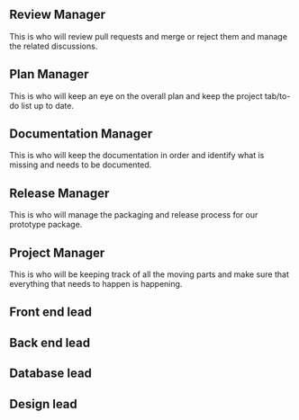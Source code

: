 ## Review Manager
This is who will review pull requests and merge or reject them and manage the related discussions.

## Plan Manager
This is who will keep an eye on the overall plan and keep the project tab/to-do list up to date.

## Documentation Manager
This is who will keep the documentation in order and identify what is missing and needs to be documented.

## Release Manager
This is who will manage the packaging and release process for our prototype package.

## Project Manager
This is who will be keeping track of all the moving parts and make sure that everything that needs to happen is happening.

## Front end lead

## Back end lead

## Database lead

## Design lead
